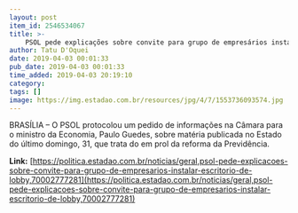 ```yaml
---
layout: post
item_id: 2546534067
title: >-
    PSOL pede explicações sobre convite para grupo de empresários instalar escritório de lobby
author: Tatu D'Oquei
date: 2019-04-03 00:01:33
pub_date: 2019-04-03 00:01:33
time_added: 2019-04-03 20:19:10
category: 
tags: []
image: https://img.estadao.com.br/resources/jpg/4/7/1553736093574.jpg
---
```


BRASÍLIA – O PSOL protocolou um pedido de informações na Câmara para o ministro da Economia, Paulo Guedes, sobre matéria publicada no Estado do último domingo, 31, que trata do em prol da reforma da Previdência.

**Link:** [https://politica.estadao.com.br/noticias/geral,psol-pede-explicacoes-sobre-convite-para-grupo-de-empresarios-instalar-escritorio-de-lobby,70002777281](https://politica.estadao.com.br/noticias/geral,psol-pede-explicacoes-sobre-convite-para-grupo-de-empresarios-instalar-escritorio-de-lobby,70002777281)

